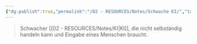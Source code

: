 ```yaml
---
{"dg-publish":true,"permalink":"/02 - RESOURCES/Notes/Schwache KI/","tags":["GFN/prüfungsrelevant/AP1/vorbereitung"],"noteIcon":"","updated":"2025-03-13T14:38:10.095+01:00"}
---
```


>Schwacher [[02 - RESOURCES/Notes/KI\|KI]], die nicht selbständig handeln kann und Eingabe eines Menschen braucht.